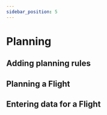 ```yaml
---
sidebar_position: 5
---
```


# Planning

## Adding planning rules

## Planning a Flight

## Entering data for a Flight


